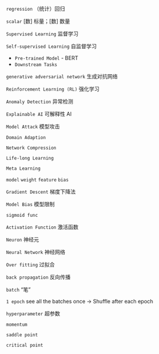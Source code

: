 `regression`  （统计）回归 

`scalar` [数] 标量；[数] 数量

`Supervised Learning` 监督学习

`Self-supervised Learning` 自监督学习

- `Pre-trained Model` - BERT
- `Downstream Tasks`

`generative adversarial network` 生成对抗网络

`Reinforcement Learning (RL)`  强化学习

`Anomaly Detection` 异常检测

`Explainable AI` 可解释性 AI

`Model Attack` 模型攻击

`Domain Adaption`

`Network Compression`

`Life-long Learning` 

`Meta Learning`

`model`  `weight`  `feature`  `bias` 

`Gradient Descent` 梯度下降法

`Model Bias` 模型限制

`sigmoid func`

`Activation Function` 激活函数

`Neuron` 神经元

`Neural Network` 神经网络

`Over fitting` 过拟合

`back propagation` 反向传播

`batch` “笔”

`1 epoch` see all the batches once -> Shuffle after each epoch
 
`hyperparameter` 超参数

`momentum`

`saddle point`

`critical point`
